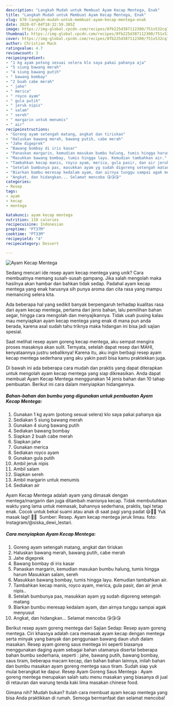 ```yaml
---
description: "Langkah Mudah untuk Membuat Ayam Kecap Mentega, Enak"
title: "Langkah Mudah untuk Membuat Ayam Kecap Mentega, Enak"
slug: 670-langkah-mudah-untuk-membuat-ayam-kecap-mentega-enak
date: 2020-07-04T18:32:59.305Z
image: https://img-global.cpcdn.com/recipes/8fb225d387112300/751x532cq70/ayam-kecap-mentega-foto-resep-utama.jpg
thumbnail: https://img-global.cpcdn.com/recipes/8fb225d387112300/751x532cq70/ayam-kecap-mentega-foto-resep-utama.jpg
cover: https://img-global.cpcdn.com/recipes/8fb225d387112300/751x532cq70/ayam-kecap-mentega-foto-resep-utama.jpg
author: Christian Mack
ratingvalue: 4.7
reviewcount: 3
recipeingredient:
- "1 kg ayam potong sesuai selera klo saya pakai pahanya aja"
- "5 siung bawang merah"
- "4 siung bawang putih"
- " bawang bombay"
- "2 buah cabe merah"
- " jahe"
- " merica"
- " royco ayam"
- " gula putih"
- " jeruk nipis"
- " salam"
- " sereh"
- " margarin untuk menumis"
- " air"
recipeinstructions:
- "Goreng ayam setengah matang, angkat dan tiriskan"
- "Haluskan bawang merah, bawang putih, cabe merah"
- "Jahe digeprek"
- "Bawang bombay di iris kasar"
- "Panaskan margarin, kemudian masukan bumbu halung, tumis hingga harum Masukkan salam, sereh"
- "Masukkan bawang bombay, tumis hingga layu. Kemudian tambahkan air."
- "Tambahkan kecap manis, royco ayam, merica, gula pasir, dan air jeruk nipis.."
- "Setelah bumbunya pas, masukkan ayam yg sudah digoreng setengah matang"
- "Biarkan bumbu meresap kedalam ayam, dan airnya tunggu sampai agak menyusut"
- "Angkat, dan hidangkan... Selamat mencoba 😘😘😘"
categories:
- Resep
tags:
- ayam
- kecap
- mentega

katakunci: ayam kecap mentega 
nutrition: 110 calories
recipecuisine: Indonesian
preptime: "PT37M"
cooktime: "PT33M"
recipeyield: "4"
recipecategory: Dessert

---
```



![Ayam Kecap Mentega](https://img-global.cpcdn.com/recipes/8fb225d387112300/751x532cq70/ayam-kecap-mentega-foto-resep-utama.jpg)

Sedang mencari ide resep ayam kecap mentega yang unik? Cara membuatnya memang susah-susah gampang. Jika salah mengolah maka hasilnya akan hambar dan bahkan tidak sedap. Padahal ayam kecap mentega yang enak harusnya sih punya aroma dan cita rasa yang mampu memancing selera kita.

Ada beberapa hal yang sedikit banyak berpengaruh terhadap kualitas rasa dari ayam kecap mentega, pertama dari jenis bahan, lalu pemilihan bahan segar, hingga cara mengolah dan menyajikannya. Tidak usah pusing kalau mau menyiapkan ayam kecap mentega yang enak di mana pun anda berada, karena asal sudah tahu triknya maka hidangan ini bisa jadi sajian spesial.

Saat melihat resep ayam goreng kecap mentega, aku sempat mengira proses masaknya akan sulit. Ternyata, setelah dapat resep dari MAHI, kenyataannya justru sebaliknya! Karena itu, aku ingin berbagi resep ayam kecap mentega sederhana yang aku yakin pasti bisa kamu praktekkan juga.


Di bawah ini ada beberapa cara mudah dan praktis yang dapat diterapkan untuk mengolah ayam kecap mentega yang siap dikreasikan. Anda dapat membuat Ayam Kecap Mentega menggunakan 14 jenis bahan dan 10 tahap pembuatan. Berikut ini cara dalam menyiapkan hidangannya.

<!--inarticleads1-->

##### Bahan-bahan dan bumbu yang digunakan untuk pembuatan Ayam Kecap Mentega:

1. Gunakan 1 kg ayam (potong sesuai selera) klo saya pakai pahanya aja
1. Sediakan 5 siung bawang merah
1. Gunakan 4 siung bawang putih
1. Sediakan  bawang bombay
1. Siapkan 2 buah cabe merah
1. Siapkan  jahe
1. Gunakan  merica
1. Sediakan  royco ayam
1. Gunakan  gula putih
1. Ambil  jeruk nipis
1. Ambil  salam
1. Siapkan  sereh
1. Ambil  margarin untuk menumis
1. Sediakan  air


Ayam Kecap Mentega adalah ayam yang dimasak dengan mentega/margarin dan juga ditambah manisnya kecap. Tidak membutuhkan waktu yang lama untuk memasak, bahannya sederhana, praktis, tapi tetap enak. Cocok untuk bekal suami atau anak di saat pagi yang padat 😃👍🏻 Yuk masak lagi! 👩‍🍳 ️ Sumber: Resep. Ayam kecap mentega jeruk limau. foto: Instagram/@siska_dewi_lestari. 

<!--inarticleads2-->

##### Cara menyiapkan Ayam Kecap Mentega:

1. Goreng ayam setengah matang, angkat dan tiriskan
1. Haluskan bawang merah, bawang putih, cabe merah
1. Jahe digeprek
1. Bawang bombay di iris kasar
1. Panaskan margarin, kemudian masukan bumbu halung, tumis hingga harum Masukkan salam, sereh
1. Masukkan bawang bombay, tumis hingga layu. Kemudian tambahkan air.
1. Tambahkan kecap manis, royco ayam, merica, gula pasir, dan air jeruk nipis..
1. Setelah bumbunya pas, masukkan ayam yg sudah digoreng setengah matang
1. Biarkan bumbu meresap kedalam ayam, dan airnya tunggu sampai agak menyusut
1. Angkat, dan hidangkan... Selamat mencoba 😘😘😘


Berikut resep ayam goreng mentega dari Sajian Sedap: Resep ayam goreng mentega. Ciri khasnya adalah cara memasak ayam kecap dengan mentega serta minyak yang banyak dan penggunaan bawang daun utuh dalam masakan. Resep ayam goreng saus mentega ini seperti biasanya menggunakan daging ayam sebagai bahan utamanya disertai beberapa bahan bumbu sederhana, seperti : jahe, bawang putih, bawang bombay, saus tiram, beberapa macam kecap, dan bahan bahan lainnya, inilah bahan dan bumbu masakan ayam goreng mentega saus tiram. Sudah siap yuk mulai berangkat ke dapur. Resep Ayam Goreng Saus Mentega : Ayam goreng mentega merupakan salah satu menu masakan yang biasanya di jual di retauran dan warung tenda kaki lima masakan chinese food. 

Gimana nih? Mudah bukan? Itulah cara membuat ayam kecap mentega yang bisa Anda praktikkan di rumah. Semoga bermanfaat dan selamat mencoba!
